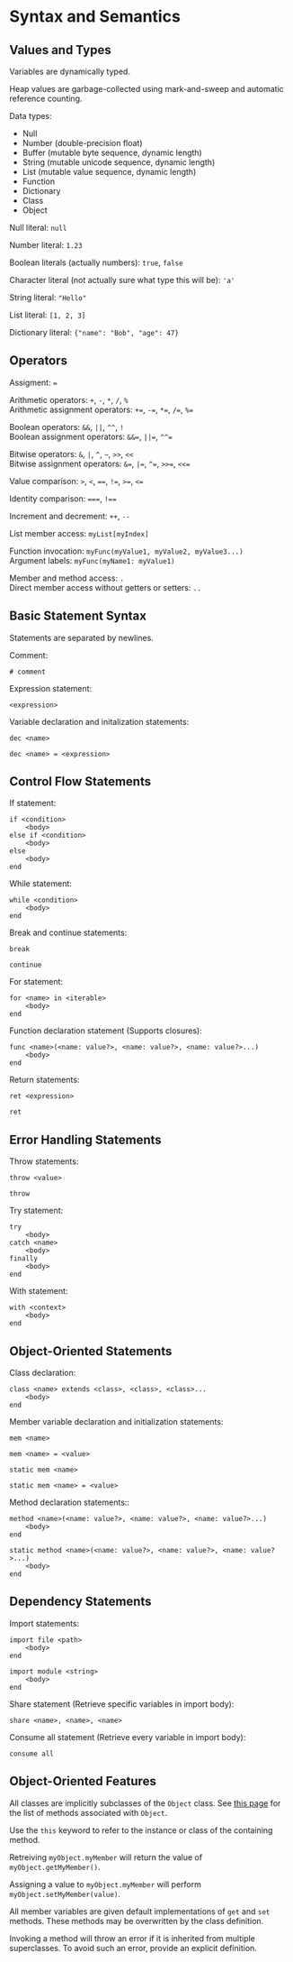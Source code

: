
# Syntax and Semantics

## Values and Types

Variables are dynamically typed.

Heap values are garbage-collected using mark-and-sweep and automatic reference counting.

Data types:

* Null
* Number (double-precision float)
* Buffer (mutable byte sequence, dynamic length)
* String (mutable unicode sequence, dynamic length)
* List (mutable value sequence, dynamic length)
* Function
* Dictionary
* Class
* Object

Null literal: `null`

Number literal: `1.23`

Boolean literals (actually numbers): `true`, `false`

Character literal (not actually sure what type this will be): `'a'`

String literal: `"Hello"`

List literal: `[1, 2, 3]`

Dictionary literal: `{"name": "Bob", "age": 47}`

## Operators

Assigment: `=`

Arithmetic operators: `+`, `-`, `*`, `/`, `%`  
Arithmetic assignment operators: `+=`, `-=`, `*=`, `/=`, `%=`

Boolean operators: `&&`, `||`, `^^`, `!`  
Boolean assignment operators: `&&=`, `||=`, `^^=`

Bitwise operators: `&`, `|`, `^`, `~`, `>>`, `<<`  
Bitwise assignment operators: `&=`, `|=`, `^=`, `>>=`, `<<=`

Value comparison: `>`, `<`, `==`, `!=`, `>=`, `<=`

Identity comparison: `===`, `!==`

Increment and decrement: `++`, `--`

List member access: `myList[myIndex]`

Function invocation: `myFunc(myValue1, myValue2, myValue3...)`  
Argument labels: `myFunc(myName1: myValue1)`

Member and method access: `.`  
Direct member access without getters or setters: `..`

## Basic Statement Syntax

Statements are separated by newlines.

Comment:

```
# comment
```

Expression statement:

```
<expression>
```

Variable declaration and initalization statements:

```
dec <name>
```

```
dec <name> = <expression>
```

## Control Flow Statements

If statement:

```
if <condition>
    <body>
else if <condition>
    <body>
else
    <body>
end
```

While statement:

```
while <condition>
    <body>
end
```

Break and continue statements:

```
break
```

```
continue
```

For statement:

```
for <name> in <iterable>
    <body>
end
```

Function declaration statement (Supports closures):

```
func <name>(<name: value?>, <name: value?>, <name: value?>...)
    <body>
end
```

Return statements:

```
ret <expression>
```

```
ret
```

## Error Handling Statements

Throw statements:

```
throw <value>
```

```
throw
```

Try statement:

```
try
    <body>
catch <name>
    <body>
finally
    <body>
end
```

With statement:

```
with <context>
    <body>
end
```

## Object-Oriented Statements

Class declaration:

```
class <name> extends <class>, <class>, <class>...
    <body>
end
```

Member variable declaration and initialization statements:

```
mem <name>
```

```
mem <name> = <value>
```

```
static mem <name>
```

```
static mem <name> = <value>
```

Method declaration statements::

```
method <name>(<name: value?>, <name: value?>, <name: value?>...)
    <body>
end
```

```
static method <name>(<name: value?>, <name: value?>, <name: value?>...)
    <body>
end
```

## Dependency Statements

Import statements:

```
import file <path>
    <body>
end
```

```
import module <string>
    <body>
end
```

Share statement (Retrieve specific variables in import body):

```
share <name>, <name>, <name>
```

Consume all statement (Retrieve every variable in import body):

```
consume all
```

## Object-Oriented Features

All classes are implicitly subclasses of the `Object` class. See [this page](builtIn.md) for the list of methods associated with `Object`.

Use the `this` keyword to refer to the instance or class of the containing method.

Retreiving `myObject.myMember` will return the value of `myObject.getMyMember()`.

Assigning a value to `myObject.myMember` will perform `myObject.setMyMember(value)`.

All member variables are given default implementations of `get` and `set` methods. These methods may be overwritten by the class definition.

Invoking a method will throw an error if it is inherited from multiple superclasses. To avoid such an error, provide an explicit definition.


